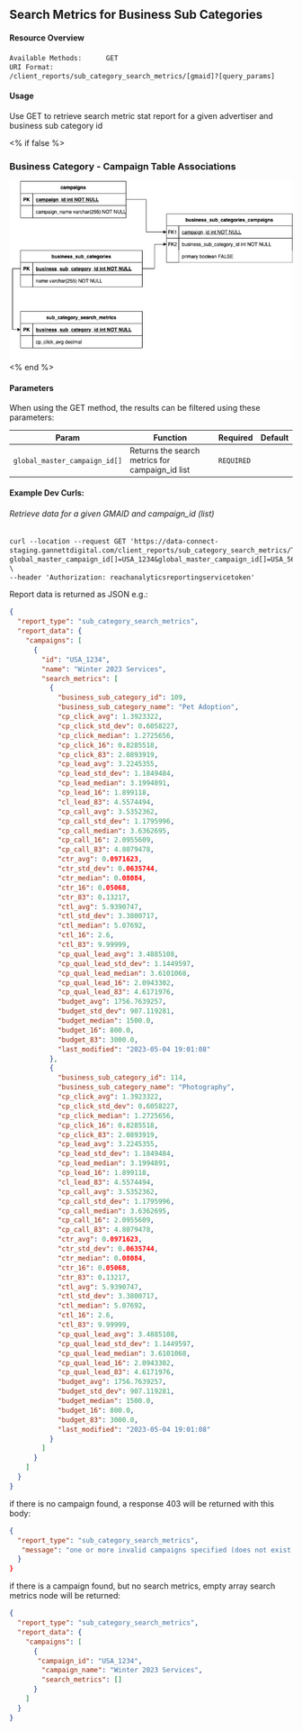 ## Search Metrics for Business Sub Categories

#### Resource Overview

```
Available Methods:      GET
URI Format:             /client_reports/sub_category_search_metrics/[gmaid]?[query_params]
```

#### Usage

Use GET to retrieve search metric stat report for a given advertiser and business sub category id

<% if false %>
### Business Category - Campaign Table Associations
![Business Sub Category Campaign Associations](https://github.com/GannettDigital/api-docs/blob/EDGE-9198-SubCategorySearchMetrics/source/images/business_sub_category_associations.png)
<% end %>

#### Parameters

When using the GET method, the results can be filtered using these parameters:

| Param                         | Function                                           | Required   | Default                   |
| ----------------------------- | -------------------------------------------------- | ---------- | ------------------------- |
| `global_master_campaign_id[]` | Returns the search metrics for campaign_id list    | `REQUIRED` |                           |

#### Example Dev Curls:

###### Retrieve data for a given GMAID and campaign_id (list)

```
curl --location --request GET 'https://data-connect-staging.gannettdigital.com/client_reports/sub_category_search_metrics/TEST_1?global_master_campaign_id[]=USA_1234&global_master_campaign_id[]=USA_5678' \
--header 'Authorization: reachanalyticsreportingservicetoken'
```

Report data is returned as JSON e.g.:

```json
{
  "report_type": "sub_category_search_metrics",
  "report_data": {
    "campaigns": [
      {
        "id": "USA_1234",
        "name": "Winter 2023 Services",
        "search_metrics": [
          {
            "business_sub_category_id": 109,
            "business_sub_category_name": "Pet Adoption",
            "cp_click_avg": 1.3923322,
            "cp_click_std_dev": 0.6058227,
            "cp_click_median": 1.2725656,
            "cp_click_16": 0.8285518,
            "cp_click_83": 2.0893919,
            "cp_lead_avg": 3.2245355,
            "cp_lead_std_dev": 1.1849484,
            "cp_lead_median": 3.1994891,
            "cp_lead_16": 1.899118,
            "cl_lead_83": 4.5574494,
            "cp_call_avg": 3.5352362,
            "cp_call_std_dev": 1.1795996,
            "cp_call_median": 3.6362695,
            "cp_call_16": 2.0955609,
            "cp_call_83": 4.8079478,
            "ctr_avg": 0.0971623,
            "ctr_std_dev": 0.0635744,
            "ctr_median": 0.08084,
            "ctr_16": 0.05068,
            "ctr_83": 0.13217,
            "ctl_avg": 5.9390747,
            "ctl_std_dev": 3.3800717,
            "ctl_median": 5.07692,
            "ctl_16": 2.6,
            "ctl_83": 9.99999,
            "cp_qual_lead_avg": 3.4885108,
            "cp_qual_lead_std_dev": 1.1449597,
            "cp_qual_lead_median": 3.6101068,
            "cp_qual_lead_16": 2.0943302,
            "cp_qual_lead_83": 4.6171976,
            "budget_avg": 1756.7639257,
            "budget_std_dev": 907.119281,
            "budget_median": 1500.0,
            "budget_16": 800.0,
            "budget_83": 3000.0,
            "last_modified": "2023-05-04 19:01:08"
          },
          {
            "business_sub_category_id": 114,
            "business_sub_category_name": "Photography",
            "cp_click_avg": 1.3923322,
            "cp_click_std_dev": 0.6058227,
            "cp_click_median": 1.2725656,
            "cp_click_16": 0.8285518,
            "cp_click_83": 2.0893919,
            "cp_lead_avg": 3.2245355,
            "cp_lead_std_dev": 1.1849484,
            "cp_lead_median": 3.1994891,
            "cp_lead_16": 1.899118,
            "cl_lead_83": 4.5574494,
            "cp_call_avg": 3.5352362,
            "cp_call_std_dev": 1.1795996,
            "cp_call_median": 3.6362695,
            "cp_call_16": 2.0955609,
            "cp_call_83": 4.8079478,
            "ctr_avg": 0.0971623,
            "ctr_std_dev": 0.0635744,
            "ctr_median": 0.08084,
            "ctr_16": 0.05068,
            "ctr_83": 0.13217,
            "ctl_avg": 5.9390747,
            "ctl_std_dev": 3.3800717,
            "ctl_median": 5.07692,
            "ctl_16": 2.6,
            "ctl_83": 9.99999,
            "cp_qual_lead_avg": 3.4885108,
            "cp_qual_lead_std_dev": 1.1449597,
            "cp_qual_lead_median": 3.6101068,
            "cp_qual_lead_16": 2.0943302,
            "cp_qual_lead_83": 4.6171976,
            "budget_avg": 1756.7639257,
            "budget_std_dev": 907.119281,
            "budget_median": 1500.0,
            "budget_16": 800.0,
            "budget_83": 3000.0,
            "last_modified": "2023-05-04 19:01:08"
          }
        ]
      }
    ]
  }
}
```

if there is no campaign found, a response 403 will be returned with this body:

```json
{
  "report_type": "sub_category_search_metrics",
   "message": "one or more invalid campaigns specified (does not exist, or not valid for this advertiser)"
  }
}
```

if there is a campaign found, but no search metrics, empty array search metrics node will be returned:

```json
{
  "report_type": "sub_category_search_metrics",
  "report_data": {
    "campaigns": [
      {
       "campaign_id": "USA_1234",
        "campaign_name": "Winter 2023 Services",
        "search_metrics": []
      }
    ]
  }
}
```
